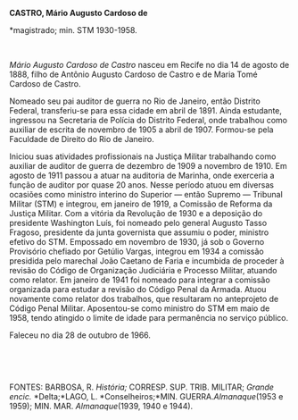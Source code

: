 **CASTRO, Mário Augusto Cardoso de**

\*magistrado; min. STM 1930-1958.

 

*Mário Augusto Cardoso de Castro* nasceu em Recife no dia 14 de agosto
de 1888, filho de Antônio Augusto Cardoso de Castro e de Maria Tomé
Cardoso de Castro.

Nomeado seu pai auditor de guerra no Rio de Janeiro, então Distrito
Federal, transferiu-se para essa cidade em abril de 1891. Ainda
estudante, ingressou na Secretaria de Polícia do Distrito Federal, onde
trabalhou como auxiliar de escrita de novembro de 1905 a abril de 1907.
Formou-se pela Faculdade de Direito do Rio de Janeiro.

Iniciou suas atividades profissionais na Justiça Militar trabalhando
como auxiliar de auditor de guerra de dezembro de 1909 a novembro de
1910. Em agosto de 1911 passou a atuar na auditoria de Marinha, onde
exerceria a função de auditor por quase 20 anos. Nesse período atuou em
diversas ocasiões como ministro interino do Superior — então Supremo —
Tribunal Militar (STM) e integrou, em janeiro de 1919, a Comissão de
Reforma da Justiça Militar. Com a vitória da Revolução de 1930 e a
deposição do presidente Washington Luís, foi nomeado pelo general
Augusto Tasso Fragoso, presidente da junta governista que assumiu o
poder, ministro efetivo do STM. Empossado em novembro de 1930, já sob o
Governo Provisório chefiado por Getúlio Vargas, integrou em 1934 a
comissão presidida pelo marechal João Caetano de Faria e incumbida de
proceder à revisão do Código de Organização Judiciária e Processo
Militar, atuando como relator. Em janeiro de 1941 foi nomeado para
integrar a comissão organizada para estudar a revisão do Código Penal da
Armada. Atuou novamente como relator dos trabalhos, que resultaram no
anteprojeto de Código Penal Militar. Aposentou-se como ministro do STM
em maio de 1958, tendo atingido o limite de idade para permanência no
serviço público.

Faleceu no dia 28 de outubro de 1966.

 

 

FONTES: BARBOSA, R. *História;* CORRESP. SUP. TRIB. MILITAR; *Grande
encic.* *Delta;*LAGO, L. *Conselheiros;*MIN. GUERRA.*Almanaque*(1953 e
1959); MIN. MAR. *Almanaque*(1939, 1940 e 1944).

 
